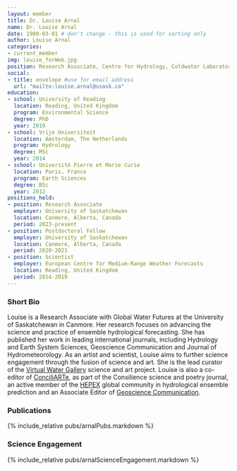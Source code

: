```yaml
---
layout: member
title: Dr. Louise Arnal
name: Dr. Louise Arnal
date: 1980-03-01 # don't change - this is used for sorting only
author: Louise Arnal
categories:
- current_member
img: louise_forWeb.jpg
position: Research Associate, Centre for Hydrology, Coldwater Laboratory
social:
- title: envelope #use for email address
  url: "mailto:louise.arnal@usask.ca"
education:
- school: University of Reading
  location: Reading, United Kingdom
  program: Environmental Science
  degree: PhD
  year: 2019
- school: Vrije Universiteit
  location: Amsterdam, The Netherlands
  program: Hydrology
  degree: MSc
  year: 2014
- school: Université Pierre et Marie Curie
  location: Paris, France
  program: Earth Sciences
  degree: BSc
  year: 2012
positions_held:
- position: Research Associate
  employer: University of Saskatchewan
  location: Canmore, Alberta, Canada
  period: 2023-present
- position: Postdoctoral Fellow
  employer: University of Saskatchewan
  location: Canmore, Alberta, Canada
  period: 2020-2023
- position: Scientist
  employer: European Centre for Medium-Range Weather Forecasts
  location: Reading, United Kingdom
  period: 2014-2019
---
```


### Short Bio
Louise is a Research Associate with Global Water Futures at the University of Saskatchewan in Canmore. Her research focuses on advancing the science and practice of ensemble hydrological forecasting. She has published her work in leading international journals, including Hydrology and Earth System Sciences, Geoscience Communication and Journal of Hydrometeorology. As an artist and scientist, Louise aims to further science engagement through the fusion of science and art. She is the lead curator of the [Virtual Water Gallery](https://www.virtualwatergallery.ca) science and art project. Louise is also a co-editor of [ConciliARTe](https://www.consilience-journal.com/conciliarte), as part of the Consilience science and poetry journal, an active member of the [HEPEX](https://hepex.inrae.fr) global community in hydrological ensemble prediction and an Associate Editor of [Geoscience Communication](https://www.geoscience-communication.net).

### Publications
{% include_relative pubs/arnalPubs.markdown %}

### Science Engagement
{% include_relative pubs/arnalScienceEngagement.markdown %}
